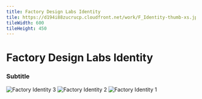 ```yaml
---
title: Factory Design Labs Identity
tile: https://d194i88zucrucp.cloudfront.net/work/F_Identity-thumb-xs.jpg
tileWidth: 600
tileHeight: 450
---
```


# Factory Design Labs Identity
### Subtitle
![Factory Identity 3](https://d194i88zucrucp.cloudfront.net/work/F_Identity3-lg.jpg)
![Factory Identity 2](https://d194i88zucrucp.cloudfront.net/work/F_Identity2-lg.jpg)
![Factory Identity 1](https://d194i88zucrucp.cloudfront.net/work/F_Identity1-lg.jpg)

